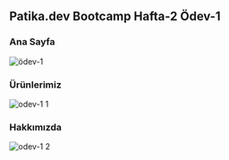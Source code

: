 ## Patika.dev Bootcamp Hafta-2 Ödev-1

### Ana Sayfa
![ödev-1](https://github.com/Roq4/Patika/assets/94978121/1fa469ba-bb5d-44dc-866f-4c6f680f9dea)

### Ürünlerimiz
![odev-1 1](https://github.com/Roq4/Patika/assets/94978121/f0a49743-8679-4a94-b4d3-7d2600428940)

### Hakkımızda
![odev-1 2](https://github.com/Roq4/Patika/assets/94978121/a30376ff-52c7-4b45-91b9-56222dc3c7a4)



